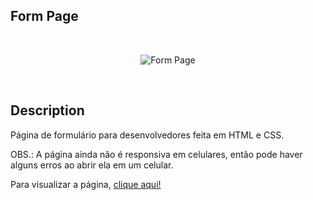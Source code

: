 <h2>Form Page</h2>

&nbsp;

<div align="center">
  
![Form Page](https://user-images.githubusercontent.com/91853688/172074415-f61730fd-1488-4028-b37e-110704e40017.png)
  
</div>
&nbsp;

<h2>Description</h2>
<p>Página de formulário para desenvolvedores feita em HTML e CSS.</p>
<p>OBS.: A página ainda não é responsiva em celulares, então pode haver alguns erros ao abrir ela em um celular.</p>
<p>Para visualizar a página, <a href="https://mateusaraujo1.github.io/form-dev/">clique aqui!</a></p>
